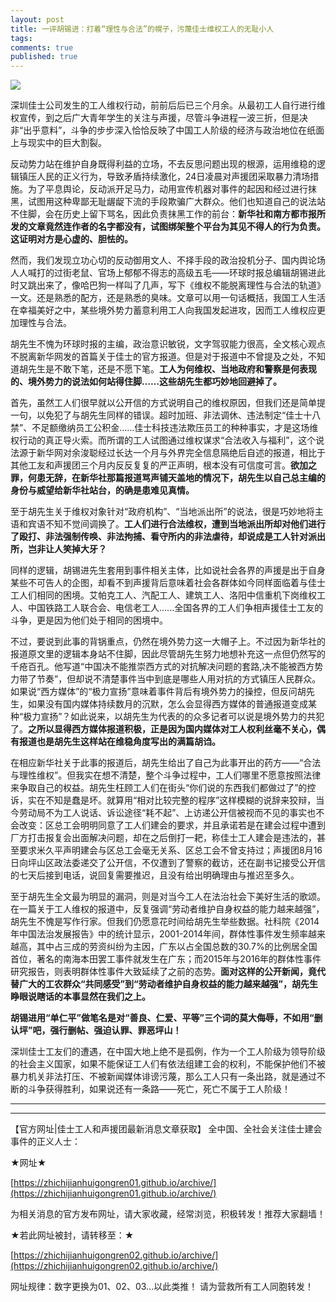 ```yaml
---
layout: post
title: 一评胡锡进：打着“理性与合法”的幌子，污蔑佳士维权工人的无耻小人
tags:
comments: true
published: true
---
```


![](https://gss1.bdstatic.com/-vo3dSag_xI4khGkpoWK1HF6hhy/baike/c0%3Dbaike80%2C5%2C5%2C80%2C26/sign=8c25b0b56059252db71a155655f2685e/d0c8a786c9177f3e32d5aea270cf3bc79e3d56bf.jpg)

深圳佳士公司发生的工人维权行动，前前后后已三个月余。从最初工人自行进行维权宣传，到之后广大青年学生的关注与声援，尽管斗争进程一波三折，但是决非“出乎意料”，斗争的步步深入恰恰反映了中国工人阶级的经济与政治地位在纸面上与现实中的巨大割裂。

反动势力站在维护自身既得利益的立场，不去反思问题出现的根源，运用维稳的逻辑镇压人民的正义行为，导致矛盾持续激化，24日凌晨对声援团采取暴力清场措施。为了平息舆论，反动派开足马力，动用宣传机器对事件的起因和经过进行抹黑，试图用这种卑鄙无耻龌龊下流的手段欺骗广大群众。他们也知道自己的说法站不住脚，会在历史上留下骂名，因此负责抹黑工作的前台：**新华社和南方都市报所发的文章竟然连作者的名字都没有，试图绑架整个平台为其见不得人的行为负责。这证明对方是心虚的、胆怯的。**

然而，我们发现立功心切的反动御用文人、不择手段的政治投机分子、国内舆论场人人喊打的过街老鼠、官场上郁郁不得志的高级五毛——环球时报总编辑胡锡进此时又跳出来了，像哈巴狗一样叫了几声，写下《维权不能脱离理性与合法的轨道》一文。还是熟悉的配方，还是熟悉的臭味。文章可以用一句话概括，我国工人生活在幸福美好之中，某些境外势力蓄意利用工人向我国发起进攻，因而工人维权应更加理性与合法。

胡先生不愧为环球时报的主编，政治意识敏锐，文字驾驭能力很高，全文核心观点不脱离新华网发的首篇关于佳士的官方报道。但是对于报道中不曾提及之处，不知道胡先生是不敢下笔，还是不愿下笔。**工人为何维权、当地政府和警察是何表现的、境外势力的说法如何站得住脚……这些胡先生都巧妙地回避掉了。**

首先，虽然工人们很早就以公开信的方式说明自己的维权原因，但我们还是简单提一句，以免犯了与胡先生同样的错误。超时加班、非法调休、违法制定“佳士十八禁”、不足额缴纳员工公积金……佳士科技违法欺压员工的种种事实，才是这场维权行动的真正导火索。而所谓的工人试图通过维权谋求“合法收入与福利”，这个说法源于新华网对余浚聪经过长达一个月与外界完全信息隔绝后自述的报道，相比于其他工友和声援团三个月内反反复复的严正声明，根本没有可信度可言。**欲加之罪，何患无辞，在新华社那篇报道骂声铺天盖地的情况下，胡先生以自己总主编的身份与威望给新华社站台，的确是患难见真情。**

至于胡先生关于维权对象针对“政府机构”、“当地派出所”的说法，很是巧妙地将主语和宾语不知不觉间调换了。**工人们进行合法维权，遭到当地派出所却对他们进行了殴打、非法强制传唤、非法拘捕、看守所内的非法虐待，却说成是工人针对派出所，岂非让人笑掉大牙？**

同样的逻辑，胡锡进先生套用到事件相关主体，比如说社会各界的声援是出于自身某些不可告人的企图，却看不到声援背后意味着社会各群体如今同样面临着与佳士工人们相同的困境。艾帕克工人、汽配工人、建筑工人、洛阳中信重机下岗维权工人、中国铁路工人联合会、电信老工人......全国各界的工人们争相声援佳士工友的斗争，更是因为他们处于相同的困境中。

不过，要说到此事的背锅重点，仍然在境外势力这一大帽子上。不过因为新华社的报道原文里的逻辑本身站不住脚，因此尽管胡先生努力地想补充这一点但仍然写的千疮百孔。他写道“中国决不能推崇西方式的对抗解决问题的套路,决不能被西方势力带了节奏”，但却说不清楚事件当中到底是哪些人用对抗的方式镇压人民群众。如果说“西方媒体”的“极力宣扬”意味着事件背后有境外势力的操控，但反问胡先生，如果没有国内媒体持续数月的沉默，怎么会显得西方媒体的普通报道变成某种“极力宣扬”？如此说来，以胡先生为代表的的众多记者可以说是境外势力的共犯了。**之所以显得西方媒体报道积极，正是因为国内媒体对工人权利丝毫不关心，偶有报道也是胡先生这样站在维稳角度写出的满篇胡诌。**

在相应新华社关于此事的报道后，胡先生给出了自己为此事开出的药方——“合法与理性维权”。但我实在想不清楚，整个斗争过程中，工人们哪里不愿意按照法律来争取自己的权益。胡先生枉顾工人们在街头“你们说的东西我们都做过了”的控诉，实在不知是蠢是坏。就算用“相对比较完整的程序”这样模糊的说辞来狡辩，当今劳动局不为工人说话、诉讼途径“耗不起”、上访递公开信被视而不见的事实也不会改变：区总工会明明同意了工人们建会的要求，并且承诺若是在建会过程中遭到厂方打击报复会出面解决问题，却在之后倒打一耙，称佳士工人建会是违法的，甚至要求米久平声明建会与区总工会毫无关系、区总工会不曾支持过；声援团8月16日向坪山区政法委递交了公开信，不仅遭到了警察的截访，还在副书记接受公开信的七天后接到电话，说回复需要推迟，且没有给出明确理由与推迟至多久。

至于胡先生全文最为明显的漏洞，则是对当今工人在法治社会下美好生活的歌颂。在一篇关于工人维权的报道中，反复强调“劳动者维护自身权益的能力越来越强”，胡先生不愧是写作行家。但我们仍愿意花时间给胡先生举些数据。社科院《2014年中国法治发展报告》中的统计显示，2001-2014年间，群体性事件发生频率越来越高，其中占三成的劳资纠纷为主因，广东以占全国总数的30.7%的比例居全国首位，著名的南海本田罢工事件就发生在广东；而2015年与2016年的群体性事件研究报告，则表明群体性事件大致延续了之前的态势。**面对这样的公开新闻，竟代替广大的工农群众“共同感受”到“劳动者维护自身权益的能力越来越强”，胡先生睁眼说瞎话的本事显然在我们之上。**

**胡锡进用“单仁平”做笔名是对“善良、仁爱、平等”三个词的莫大侮辱，不如用“删认坪”吧，强行删帖、强迫认罪、罪恶坪山！**

深圳佳士工友们的遭遇，在中国大地上绝不是孤例，作为一个工人阶级为领导阶级的社会主义国家，如果不能保证工人们有依法组建工会的权利，不能保护他们不被暴力机关非法打压、不被新闻媒体诽谤污蔑，那么工人只有一条出路，就是通过不断的斗争获得胜利，如果说还有一条路——死亡，死亡不属于工人阶级！

---

---

【官方网址|佳士工人和声援团最新消息文章获取】
全中国、全社会关注佳士建会事件的正义人士：

★网址★

[https://zhichijianhuigongren01.github.io/archive/](https://zhichijianhuigongren01.github.io/archive/)

为相关消息的官方发布网址，请大家收藏，经常浏览，积极转发！推荐大家翻墙！

★若此网址被封，请转移至：★

[https://zhichijianhuigongren02.github.io/archive/](https://zhichijianhuigongren02.github.io/archive/)

网址规律：数字更换为01、02、03...以此类推！
请为营救所有工人同胞转发！
